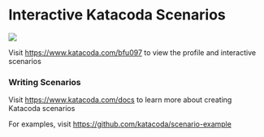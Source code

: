 # Interactive Katacoda Scenarios

[![](http://shields.katacoda.com/katacoda/bfu097/count.svg)](https://www.katacoda.com/bfu097 "Get your profile on Katacoda.com")

Visit https://www.katacoda.com/bfu097 to view the profile and interactive scenarios

### Writing Scenarios
Visit https://www.katacoda.com/docs to learn more about creating Katacoda scenarios

For examples, visit https://github.com/katacoda/scenario-example
